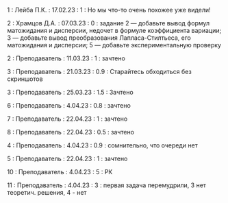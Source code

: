 1 : Лейба П.К. : 17.02.23 : 1 : Но мы что-то очень похожее уже видели!

2 : Храмцов Д.А. : 07.03.23 : 0 : задание 2 — добавьте вывод формул матожидания и дисперсии, недочет в формуле коэффициента вариации; 3 — добавьте вывод преобразования Лапласа-Стилтьеса, его матожидания и дисперсии; 5 — добавьте экспериментальную проверку

2 : Преподаватель : 11.03.23 : 1 : зачтено

3 : Преподаватель : 21.03.23 : 0.9 : Старайтесь обходиться без скриншотов

3 : Преподаватель : 25.03.23 : 1.5 : Зачтено

6 : Преподаватель : 4.04.23 : 0.8 : зачтено

7 : Преподаватель : 22.04.23 : 1 : зачтено

8 : Преподаватель : 22.04.23 : 0.5 : зачтено

4 : Преподаватель : 4.04.23 : 0.9 : сомнительно, что очереди нет

5 : Преподаватель : 22.04.23 : 1 : зачтено

10 : Преподаватель : 4.04.23 : 5 : РК

11 : Преподаватель : 4.04.23 : 3 : первая задача перемудрили, 3 нет теоретич. решения, 4 - нет

